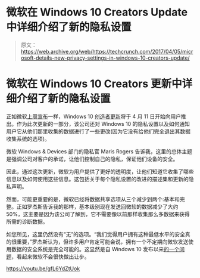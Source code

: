 # 微软在 Windows 10 Creators Update  中详细介绍了新的隐私设置

> 原文：<https://web.archive.org/web/https://techcrunch.com/2017/04/05/microsoft-details-new-privacy-settings-in-windows-10-creators-update/>

# 微软在 Windows 10 Creators 更新中详细介绍了新的隐私设置

正如微软[上周宣布](https://web.archive.org/web/20230316061657/https://techcrunch.com/2017/03/29/microsofts-windows-10-creators-update-will-launch-april-11/)一样，Windows 10 [创造者更新](https://web.archive.org/web/20230316061657/https://www.microsoft.com/en-us/windows/upcoming-features)将于 4 月 11 日开始向用户推出。作为此次更新的一部分，该公司还对 Windows 10 的隐私设置以及如何通知用户它从他们那里收集的数据进行了一些更改(因为它没有给他们完全退出其数据收集系统的选项)。

微软 Windows & Devices 部门的隐私官 Maris Rogers 告诉我，这里的总体主题是强调公司对客户的承诺，让他们控制自己的隐私，保证他们设备的安全。

因此，通过这次更新，微软为用户提供了更好的透明度，让他们知道它收集了哪些信息以及如何使用这些信息。这包括关于每个隐私设置的改进的描述集和更新的隐私声明。

然而，可能更重要的是，微软已经将数据共享选项从三个减少到两个:基本和完整。正如罗杰斯告诉我的那样，基本级别现在发送回微软的数据减少了大约 50%，这主要是因为该公司了解到，它不需要像以前那样收集那么多数据来获得所需的诊断数据。

如您所见，这里仍然没有“无”的选项。“我们觉得用户拥有这种最低水平的安全真的很重要，”罗杰斯认为，但许多用户肯定可能会说，拥有一个不定期向微软发送使用数据的安全系统是完全可能的。这显然是自 Windows 10 发布以来[的一个问题](https://web.archive.org/web/20230316061657/https://www.rockpapershotgun.com/2015/07/30/windows-10-privacy-settings/)，看起来微软不会很快做出让步。

https://youtu.be/gfL6YdZtUok